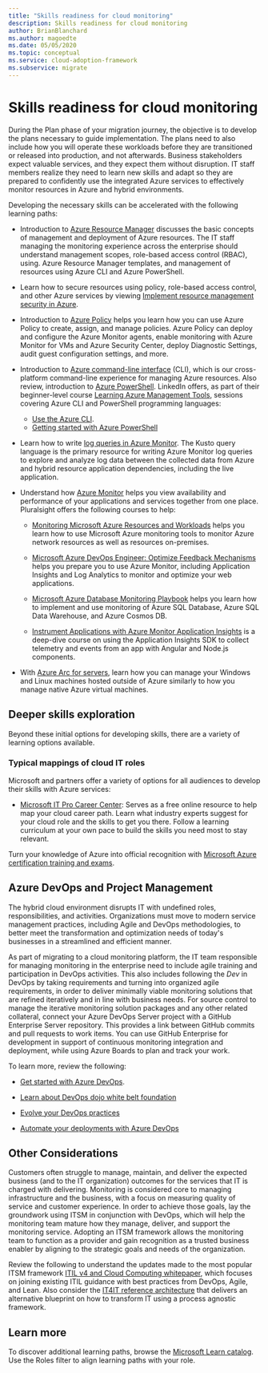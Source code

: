 ```yaml
---
title: "Skills readiness for cloud monitoring"
description: Skills readiness for cloud monitoring
author: BrianBlanchard
ms.author: magoedte
ms.date: 05/05/2020
ms.topic: conceptual
ms.service: cloud-adoption-framework
ms.subservice: migrate
---
```


<!-- cSpell:ignore kusto ITIL -->

# Skills readiness for cloud monitoring

During the Plan phase of your migration journey, the objective is to develop the plans necessary to guide implementation. The plans need to also include how you will operate these workloads before they are transitioned or released into production, and not afterwards. Business stakeholders expect valuable services, and they expect them without disruption. IT staff members realize they need to learn new skills and adapt so they are prepared to confidently use the integrated Azure services to effectively monitor resources in Azure and hybrid environments.

Developing the necessary skills can be accelerated with the following learning paths:

- Introduction to [Azure Resource Manager](https://docs.microsoft.com/azure/azure-resource-manager/management/overview) discusses the basic concepts of management and deployment of Azure resources. The IT staff managing the monitoring experience across the enterprise should understand management scopes, role-based access control (RBAC), using. Azure Resource Manager templates, and management of resources using Azure CLI and Azure PowerShell.

- Learn how to secure resources using policy, role-based access control, and other Azure services by viewing [Implement resource management security in Azure](https://docs.microsoft.com/learn/paths/implement-resource-mgmt-security).

- Introduction to [Azure Policy](https://docs.microsoft.com/azure/governance/policy/overview) helps you learn how you can use Azure Policy to create, assign, and manage policies. Azure Policy can deploy and configure the Azure Monitor agents, enable monitoring with Azure Monitor for VMs and Azure Security Center, deploy Diagnostic Settings, audit guest configuration settings, and more.

- Introduction to [Azure command-line interface](https://docs.microsoft.com/cli/azure/get-started-with-azure-cli?view=azure-cli-latest) (CLI), which is our cross-platform command-line experience for managing Azure resources. Also review, introduction to [Azure PowerShell](https://docs.microsoft.com/powershell/azure/?view=azps-3.6.1). LinkedIn offers, as part of their beginner-level course [Learning Azure Management Tools](https://www.linkedin.com/learning/learning-azure-management-tools), sessions covering Azure CLI and PowerShell programming languages:

  - [Use the Azure CLI](https://www.linkedin.com/learning/learning-azure-management-tools/use-the-azure-cli).
  - [Getting started with Azure PowerShell](https://www.linkedin.com/learning/learning-azure-management-tools/understand-azure-powershell)

- Learn how to write [log queries in Azure Monitor](https://docs.microsoft.com/azure/azure-monitor/log-query/get-started-queries).  The Kusto query language is the primary resource for writing Azure Monitor log queries to explore and analyze log data between the collected data from Azure and hybrid resource application dependencies, including the live application.

- Understand how [Azure Monitor](https://docs.microsoft.com/azure/azure-monitor/overview) helps you view availability and performance of your applications and services together from one place. Pluralsight offers the following courses to help:

  - [Monitoring Microsoft Azure Resources and Workloads](https://app.pluralsight.com/library/courses/microsoft-azure-resources-workloads-monitoring-update/table-of-contents) helps you learn how to use Microsoft Azure monitoring tools to monitor Azure network resources as well as resources on-premises.

  - [Microsoft Azure DevOps Engineer: Optimize Feedback Mechanisms](https://www.pluralsight.com/courses/microsoft-azure-optimize-feedback-mechanisms) helps you prepare you to use Azure Monitor, including Application Insights and Log Analytics to monitor and optimize your web applications.

  - [Microsoft Azure Database Monitoring Playbook](https://www.pluralsight.com/courses/microsoft-azure-database-playbook-monitoring) helps you learn how to implement and use monitoring of Azure SQL Database, Azure SQL Data Warehouse, and Azure Cosmos DB.

  - [Instrument Applications with Azure Monitor Application Insights](https://app.pluralsight.com/library/courses/microsoft-azure-application-insights-web-application-instrument) is a deep-dive course on using the Application Insights SDK to collect telemetry and events from an app with Angular and Node.js components.

- With [Azure Arc for servers](https://docs.microsoft.com/azure/azure-arc/servers/overview), learn how you can manage your Windows and Linux machines hosted outside of Azure similarly to how you manage native Azure virtual machines.

## Deeper skills exploration

Beyond these initial options for developing skills, there are a variety of learning options available.

### Typical mappings of cloud IT roles

Microsoft and partners offer a variety of options for all audiences to develop their skills with Azure services:

- [Microsoft IT Pro Career Center](https://www.microsoft.com/itpro): Serves as a free online resource to help map your cloud career path. Learn what industry experts suggest for your cloud role and the skills to get you there. Follow a learning curriculum at your own pace to build the skills you need most to stay relevant.

Turn your knowledge of Azure into official recognition with [Microsoft Azure certification training and exams]( https://www.microsoft.com/learning/certification-overview.aspx).

## Azure DevOps and Project Management

The hybrid cloud environment disrupts IT with undefined roles, responsibilities, and activities. Organizations must move to modern service management practices, including Agile and DevOps methodologies, to better meet the transformation and optimization needs of today's businesses in a streamlined and efficient manner.

As part of migrating to a cloud monitoring platform, the IT team responsible for managing monitoring in the enterprise need to include agile training and participation in DevOps activities. This also includes following the *Dev* in DevOps by taking requirements and turning into organized agile requirements, in order to deliver minimally viable monitoring solutions that are refined iteratively and in line with business needs. For source control to manage the iterative monitoring solution packages and any other related collateral, connect your Azure DevOps Server project with a GitHub Enterprise Server repository. This provides a link between GitHub commits and pull requests to work items. You can use GitHub Enterprise for development in support of continuous monitoring integration and deployment, while using Azure Boards to plan and track your work.

To learn more, review the following:

- [Get started with Azure DevOps](https://docs.microsoft.com/learn/modules/get-started-with-devops).

- [Learn about DevOps dojo white belt foundation](https://docs.microsoft.com/learn/paths/devops-dojo-white-belt-foundation)

- [Evolve your DevOps practices](https://docs.microsoft.com/learn/paths/evolve-your-devops-practices)

- [Automate your deployments with Azure DevOps](https://docs.microsoft.com/learn/paths/automate-deployments-azure-devops)

## Other Considerations

Customers often struggle to manage, maintain, and deliver the expected business (and to the IT organization) outcomes for the services that IT is charged with delivering. Monitoring is considered core to managing infrastructure and the business, with a focus on measuring quality of service and customer experience. In order to achieve those goals, lay the groundwork using ITSM in conjunction with DevOps, which will help the monitoring team mature how they manage, deliver, and support the monitoring service. Adopting an ITSM framework allows the monitoring team to function as a provider and gain recognition as a trusted business enabler by aligning to the strategic goals and needs of the organization.

Review the following to understand the updates made to the most popular ITSM framework [ITIL v4 and Cloud Computing whitepaper](https://www.axelos.com/case-studies-and-white-papers/itil-4-and-the-cloud), which focuses on joining existing ITIL guidance with best practices from DevOps, Agile, and Lean. Also consider the [IT4IT reference architecture](https://www.opengroup.org/it4it) that delivers an alternative blueprint on how to transform IT using a process agnostic framework.

## Learn more

To discover additional learning paths, browse the [Microsoft Learn catalog](https://docs.microsoft.com/learn/browse). Use the Roles filter to align learning paths with your role.
